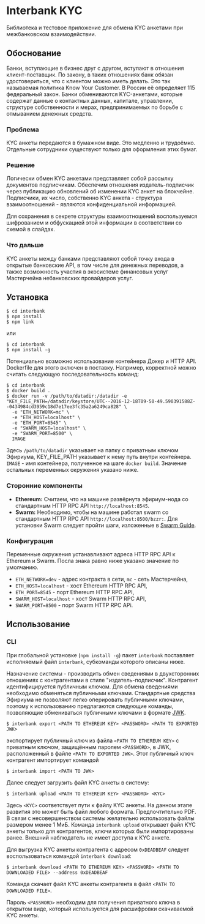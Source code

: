 # Interbank KYC

Библиотека и тестовое приложение для обмена KYC анкетами при межбанковском взаимодействии.

## Обоснование

Банки, вступающие в бизнес друг с другом, вступают в отношения клиент-поставщик. По закону, в таких отношениях банк обязан удостовериться, что с клиентом можно иметь делать. Это так называемая политика Know Your Customer. В России её определяет 115 федеральный закон. Банки обмениваются KYC-анкетами, которые содержат данные о контактных данных, капитале, управлении, структуре собственности и мерах, предпринимаемых по борьбе с отмыванием денежных средств. 

### Проблема

KYC анкеты передаются в бумажном виде. Это медленно и трудоёмко. Отдельные сотрудники существуют только для оформления этих бумаг.

### Решение

Логически обмен KYC анкетами представляет собой рассылку документов подписчикам. Обеспечим отношения издатель-подписчик через публикацию обновлений об изменении KYC анкет на блокчейне. Подписчики, их число, собственно KYC анкета - структура взаимоотношений - являются конфиденциальной информацией. 

Для сохранения в секрете структуры взаимоотношений воспользуемся шифрованием и обфускацией этой информации в соответствии со схемой в слайдах.

### Что дальше

KYC анкеты между банками представляют собой точку входа в открытые банковские API, в том числе для денежных переводов, а также возможность участия в экосистеме финансовых услуг Мастерчейна небанковских провайдеров услуг.

## Установка

    $ cd interbank
    $ npm install
    $ npm link
    
или

    $ cd interbank
    $ npm install -g 
    
Потенциально возможно использование контейнера Докер и HTTP API. Dockerfile для этого включен в поставку. Например, корректной
можно считать следующую последовательность команд:

    $ cd interbank
    $ docker build .
    $ docker run -v /path/to/datadir:/datadir -e "KEY_FILE_PATH=/datadir/keystore/UTC--2016-12-18T09-50-49.590391588Z--0434984cd3959c18d7e17ee3fc35a2a6249ca828" \
      -e "ETH_NETWORK=mc" \
      -e "ETH_HOST=localhost" \
      -e "ETH_PORT=8545" \
      -e "SWARM_HOST=localhost" \
      -e "SWARM_PORT=8500" \
      IMAGE

Здесь `/path/to/datadir` указывает на папку с приватным ключом Эфириума, KEY_FILE_PATH указывает к нему путь внутри контейнера.
`IMAGE` - имя контейнера, полученное на шаге `docker build`. Значение остальных переменных окружения указано ниже.

### Сторонние компоненты

* **Ethereum:** Считаем, что на машине развёрнута эфириум-нода со стандартным HTTP RPC API `http://localhost:8545`.
* **Swarm:** Необходимо, чтобы на машине работал swarm со стандартным HTTP RPC API `http://localhost:8500/bzzr:`. Для установки Swarm следует пройти шаги, изложенные в [Swarm Guide](https://swarm-guide.readthedocs.io/en/latest/installation.html).
 
### Конфигурация

Переменные окружения устанавливают адреса HTTP RPC API к Ethereum и Swarm. Посла знака равно ниже указано значение по умолчанию.
 * `ETH_NETWORK=dev` - адрес контракта в сети, `mc` - сеть Мастерчейна,
 * `ETH_HOST=localhost` - хост Ethereum HTTP RPC API,
 * `ETH_PORT=8545` - порт Ethereum HTTP RPC API,
 * `SWARM_HOST=localhost` - хост Swarm HTTP RPC API,
 * `SWARM_PORT=8500` - порт Swarm HTTP RPC APi.
 
## Использование

### CLI

При глобальной установке (`npm install -g`) пакет `interbank` поставляет исполняемый файл `interbank`,
субкоманды которого описаны ниже.

Назначение системы - производить обмен сведениями в двухсторонних отношениях с контрагентами в стиле "издатель-подписчик".
Контрагент идентифицируется публичным ключом. Для обмена сведениями необходимо обменяться публичными ключами.
Стандартные средства Эфириума не позволяют легко оперировать публичными ключами, поэтому к использованию предлагаются следующие команды,
позволяющие обмениваться публичными ключами в формате [JWK](https://tools.ietf.org/html/rfc7517).

    $ interbank export <PATH TO ETHEREUM KEY> <PASSWORD> <PATH TO EXPORTED JWK> 
    
экспортирует публичный ключ из файла `<PATH TO ETHEREUM KEY>` с приватным ключом, защищённым паролем `<PASSWORD>`,
в JWK, расположенный в файле `<PATH TO EXPORTED JWK>`. Этот публичный ключ контрагент импортирует командой

    $ interbank import <PATH TO JWK>
    
Далее следует загрузить файл KYC анкеты в систему:

    $ interbank upload <PATH TO ETHEREUM KEY> <PASSWORD> <KYC>
    
Здесь `<KYC>` соответствует пути к файлу KYC анкеты. На данном этапе развития это может быть файл любого формата.
Предпочтительно PDF. В связи с несовершенством системы желательно использовать файлы размером менее 1 МиБ.
Команда `interbank upload` открывает файл KYC анкеты только для контрагентов, ключи которых были импортированы ранее.
Внешний наблюдатель не имеет доступа к KYC анкете.

Для выгрузка KYC анкеты контрагента с адресом `0xDEADBEAF` следует воспользоваться командой `interbank download`:

    $ interbank download <PATH TO ETHEREUM KEY> <PASSWORD> <PATH TO DOWNLOADED FILE> --address 0xDEADBEAF
    
Команда скачает файл KYC анкеты контрагента в файл `<PATH TO DOWNLOADED FILE>`.

Пароль `<PASSWORD>` необходим для получения приватного ключа в открытом виде, который используется для расшифровки
скачиваемой KYC анкеты.
